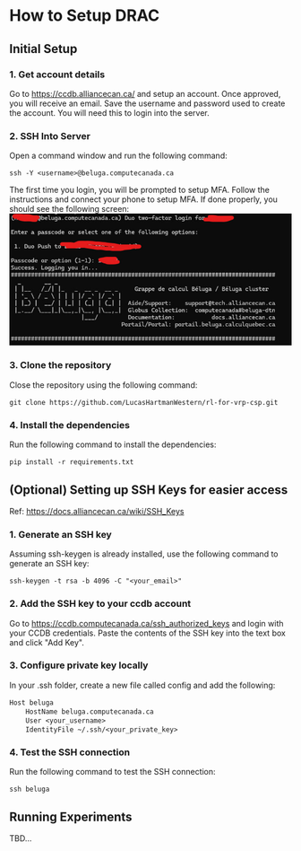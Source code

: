 # How to Setup DRAC

## Initial Setup
### 1. Get account details
Go to https://ccdb.alliancecan.ca/ and setup an account. Once approved, you will receive an email.
Save the username and password used to create the account. You will need this to login into the server.

### 2. SSH Into Server
Open a command window and run the following command:
```
ssh -Y <username>@beluga.computecanada.ca
```

The first time you login, you will be prompted to setup MFA.
Follow the instructions and connect your phone to setup MFA.
If done properly, you should see the following screen:
![success_image](./images/success_drac_login.jpg)

### 3. Clone the repository
Close the repository using the following command:
```
git clone https://github.com/LucasHartmanWestern/rl-for-vrp-csp.git
```


### 4. Install the dependencies
Run the following command to install the dependencies:
```
pip install -r requirements.txt
```

## (Optional) Setting up SSH Keys for easier access
Ref: https://docs.alliancecan.ca/wiki/SSH_Keys

### 1. Generate an SSH key
Assuming ssh-keygen is already installed, use the following command to generate an SSH key:
```
ssh-keygen -t rsa -b 4096 -C "<your_email>"
```

### 2. Add the SSH key to your ccdb account
Go to https://ccdb.computecanada.ca/ssh_authorized_keys and login with your CCDB credentials.
Paste the contents of the SSH key into the text box and click "Add Key".

### 3. Configure private key locally
In your .ssh folder, create a new file called config and add the following:
```
Host beluga
    HostName beluga.computecanada.ca
    User <your_username>
    IdentityFile ~/.ssh/<your_private_key>
```

### 4. Test the SSH connection
Run the following command to test the SSH connection:
```
ssh beluga
```


## Running Experiments

TBD...
